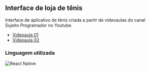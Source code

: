 ## Interface de loja de tênis

Interface de aplicativo de tênis criada a partir de videoaulas do canal Sujeito Programador no Youtube. <br/>
- [Videoaula 01](https://www.youtube.com/watch?v=RZbz26EVysA)
- [Videoaula 02](https://www.youtube.com/watch?v=YmNzbSesk0E)

### Linguagem utilizada

<div style='display: inline_block'>
    <img src="https://img.shields.io/badge/React_Native-20232A?style=for-the-badge&logo=react&logoColor=61DAFB" alt='React Native' align='center'>
</div>
